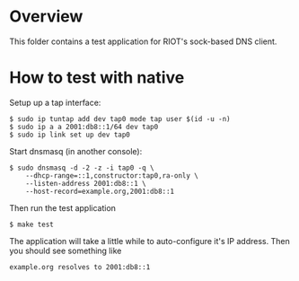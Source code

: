 # Overview

This folder contains a test application for RIOT's sock-based DNS client.

# How to test with native

Setup up a tap interface:

    $ sudo ip tuntap add dev tap0 mode tap user $(id -u -n)
    $ sudo ip a a 2001:db8::1/64 dev tap0
    $ sudo ip link set up dev tap0

Start dnsmasq (in another console):

    $ sudo dnsmasq -d -2 -z -i tap0 -q \
        --dhcp-range=::1,constructor:tap0,ra-only \
        --listen-address 2001:db8::1 \
        --host-record=example.org,2001:db8::1

Then run the test application

    $ make test

The application will take a little while to auto-configure it's IP address.
Then you should see something like

    example.org resolves to 2001:db8::1
